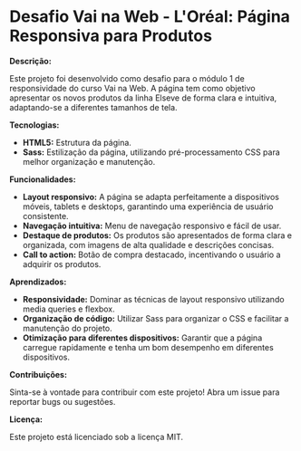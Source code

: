 # Desafio Vai na Web - L'Oréal: Página Responsiva para Produtos

**Descrição:**

Este projeto foi desenvolvido como desafio para o módulo 1 de responsividade do curso Vai na Web. A página tem como objetivo apresentar os novos produtos da linha Elseve de forma clara e intuitiva, adaptando-se a diferentes tamanhos de tela.

**Tecnologias:**

* **HTML5:** Estrutura da página.
* **Sass:** Estilização da página, utilizando pré-processamento CSS para melhor organização e manutenção.

**Funcionalidades:**

* **Layout responsivo:** A página se adapta perfeitamente a dispositivos móveis, tablets e desktops, garantindo uma experiência de usuário consistente.
* **Navegação intuitiva:** Menu de navegação responsivo e fácil de usar.
* **Destaque de produtos:** Os produtos são apresentados de forma clara e organizada, com imagens de alta qualidade e descrições concisas.
* **Call to action:** Botão de compra destacado, incentivando o usuário a adquirir os produtos.

**Aprendizados:**

* **Responsividade:** Dominar as técnicas de layout responsivo utilizando media queries e flexbox.
* **Organização de código:** Utilizar Sass para organizar o CSS e facilitar a manutenção do projeto.
* **Otimização para diferentes dispositivos:** Garantir que a página carregue rapidamente e tenha um bom desempenho em diferentes dispositivos.

**Contribuições:**

Sinta-se à vontade para contribuir com este projeto! Abra um issue para reportar bugs ou sugestões.

**Licença:**

Este projeto está licenciado sob a licença MIT.
